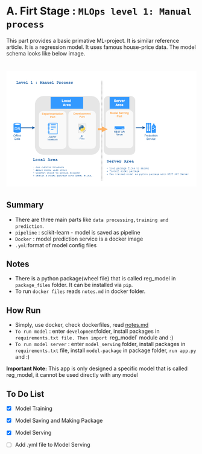 # A. Firt Stage : `MLOps level 1: Manual process`

This part provides a basic primative ML-project. It is similar reference article. It is a regression model. It uses famous house-price data. The model schema looks like below image.

![firt_part](docs/image/ml-level-1.png)
=======

## Summary

- There are three main parts like `data processing,training and prediction`.
- `pipeline` : scikit-learn - model is saved as pipeline
- `Docker` : model prediction service is a docker image  
- `.yml`:format of model config files


## Notes

- There is a python package(wheel file) that is called reg_model in `package_files` folder. It can be installed via `pip`.
- To run `docker files`  reads `notes.md` in docker folder.

## How Run
- Simply, use docker, check dockerfiles, read [notes.md](docker/notes.md)
- `To run model` : enter `development`folder, install packages in `requirements.txt file. Then import `reg_model` module and :) 
- `To run model server` : enter `model_serving` folder, install packages in `requirements.txt` file, install `model-package` in package folder, `run app.py` and :) 


**Important Note:**
This app is only designed a specific model that is called reg_model, it cannot be used directly with any model

## To Do List

- [x] Model Training
- [x] Model Saving and Making Package
- [x] Model Serving
- [ ] Add .yml file to Model Serving

